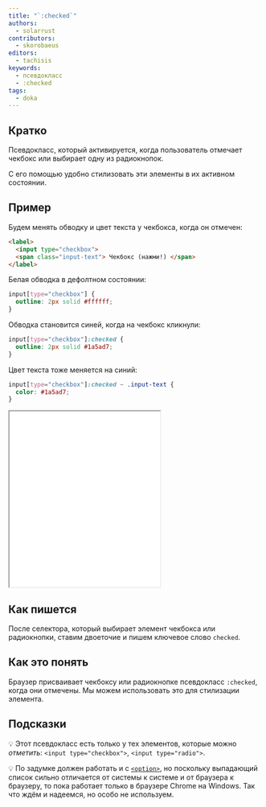 ```yaml
---
title: "`:checked`"
authors:
  - solarrust
contributors:
  - skorobaeus
editors:
  - tachisis
keywords:
  - псевдокласс
  - :checked
tags:
  - doka
---
```


## Кратко

Псевдокласс, который активируется, когда пользователь отмечает чекбокс или выбирает одну из радиокнопок.

С его помощью удобно стилизовать эти элементы в их активном состоянии.

## Пример

Будем менять обводку и цвет текста у чекбокса, когда он отмечен:

```html
<label>
  <input type="checkbox">
  <span class="input-text"> Чекбокс (нажми!) </span>
</label>
```

Белая обводка в дефолтном состоянии:

```css
input[type="checkbox"] {
  outline: 2px solid #ffffff;
}
```

Обводка становится синей, когда на чекбокс кликнули:

```css
input[type="checkbox"]:checked {
  outline: 2px solid #1a5ad7;
}
```

Цвет текста тоже меняется на синий:

```css
input[type="checkbox"]:checked ~ .input-text {
  color: #1a5ad7;
}
```

<iframe title="Чекбоксы" src="demos/check/" height="350"></iframe>

## Как пишется

После селектора, который выбирает элемент чекбокса или радиокнопки, ставим двоеточие и пишем ключевое слово `checked`.

## Как это понять

Браузер присваивает чекбоксу или радиокнопке псевдокласс `:checked`, когда они отмечены. Мы можем использовать это для стилизации элемента.

## Подсказки

💡 Этот псевдокласс есть только у тех элементов, которые можно _отметить_: `<input type="checkbox">`, `<input type="radio">`.

💡 По задумке должен работать и с [`<option>`](/html/option), но поскольку выпадающий список сильно отличается от системы к системе и от браузера к браузеру, то пока работает только в браузере Chrome на Windows. Так что ждём и надеемся, но особо не используем.
